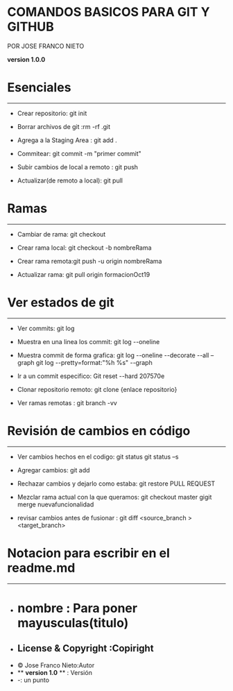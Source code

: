 # COMANDOS BASICOS PARA GIT Y GITHUB

POR JOSE FRANCO NIETO 

**version 1.0.0**


# Esenciales
---

- Crear repositorio: git init
- Borrar archivos de git :rm -rf .git

- Agrega a la Staging Area : git add .
- Commitear: git commit -m "primer commit"
- Subir cambios de local a remoto : git push
- Actualizar(de remoto a local): git pull

# Ramas
---
- Cambiar de rama: git checkout
- Crear rama local: git checkout -b nombreRama
- Crear rama remota:git push -u origin nombreRama

- Actualizar rama: git pull origin formacionOct19

# Ver estados de git
---
- Ver commits: git log
- Muestra en una linea los commit: git log --oneline
- Muestra commit de forma grafica: git log --oneline --decorate --all –graph
				 git log --pretty=format:"%h %s" --graph

- Ir a un commit especifico: Git reset --hard 207570e 

- Clonar repositorio remoto: git clone {enlace repositorio}

- Ver ramas remotas : git branch -vv

# Revisión de cambios en código
---

- Ver cambios hechos en el codigo: git status
				 git status –s
- Agregar cambios: git add <file>
- Rechazar cambios y dejarlo como estaba: git restore <file>
			  PULL REQUEST
- Mezclar rama actual con la que queramos: git checkout master
			                 gigit merge nuevafuncionalidad



- revisar cambios antes de fusionar : git diff <source_branch	> <target_branch>

# Notacion para escribir en el readme.md
---
- # nombre : Para poner mayusculas(titulo)
- ## License & Copyright :Copiright
- © Jose Franco Nieto:Autor	
- ** **version 1.0** ** : Versión
- -: un punto

